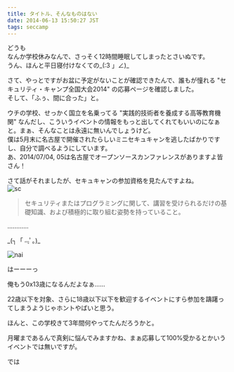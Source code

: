 ```yaml
---
title: タイトル、そんなものはない
date: 2014-06-13 15:50:27 JST
tags: seccamp
---
```

どうも  
なんか学校休みなんで、さっそく12時間睡眠してしまったとさいぬです。  
うん、ほんと平日寝付けなくての\_(:3 」∠)\_

さて、やっとですがお盆に予定がないことが確認できたんで、誰もが憧れる "セキュリティ・キャンプ全国大会2014" の応募ページを確認しました。  
そして、「ふぅ、間に合った」と。

ウチの学校、せっかく国立を名乗ってる "実践的技術者を養成する高等教育機関" なんだし、こういうイベントの情報をもっと出してくれてもいいのになぁと。まぁ、そんなことは永遠に無いんでしょうけど。  
僕は5月末に名古屋で開催されたらしいミニセキュキャンを逃したばかりですし、自分で調べるようにしています。  
あ、2014/07/04, 05は名古屋でオープンソースカンファレンスがありますよ皆さん！

さて話がそれましたが、セキュキャンの参加資格を見たんですよね。  
![sc](https://lh6.googleusercontent.com/-b_DAh8pMxEM/U5qLE2g8-XI/AAAAAAAADSw/THRaG7Rjy_Y/s640/2014-06-13-135847_3840x1080_scrot.png "sc")

> セキュリティまたはプログラミングに関して、講習を受けられるだけの基礎知識、および積極的に取り組む姿勢を持っていること。

............

\_(┐「﹃ﾟ｡)\_

![nai](https://lh3.googleusercontent.com/-oW6PaxGmDmc/U5qNZn6uWXI/AAAAAAAADS8/zQT7xBPG7uE/s800/sonamonohanai.jpg "nai")

はーーーっ

俺もう0x13歳になるんだよなぁ......

22歳以下を対象、さらに18歳以下以下を歓迎するイベントにすら参加を躊躇ってしまうようじゃホントやばいと思う。

ほんと、この学校きて3年間何やってたんだろうかと。

月曜まであるんで真剣に悩んでみますかね、まぁ応募して100%受かるとかいうイベントでは無いですが。

では
